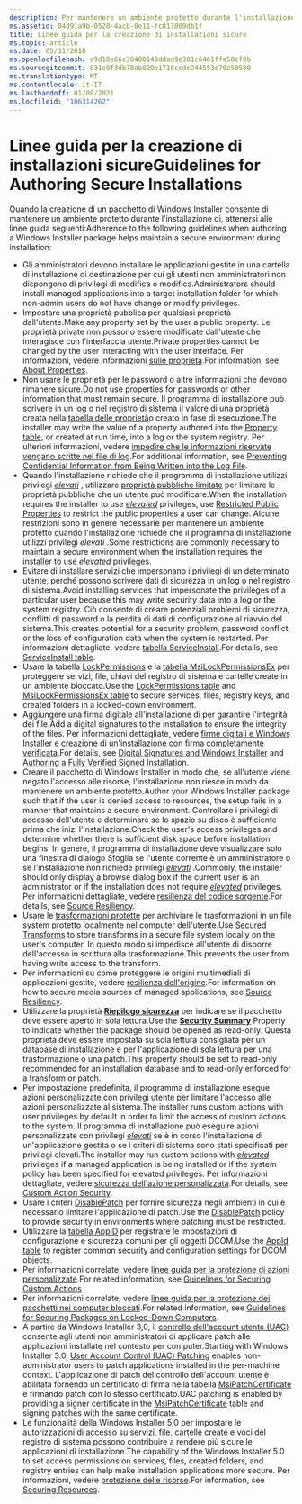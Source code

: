 ```yaml
---
description: Per mantenere un ambiente protetto durante l'installazione del software, attenersi a queste linee guida durante la creazione del pacchetto Windows Installer.
ms.assetid: 04d91a9b-0528-4acb-8e11-fc817009db1f
title: Linee guida per la creazione di installazioni sicure
ms.topic: article
ms.date: 05/31/2018
ms.openlocfilehash: e9d18e66c38480149ddad9e381c6461ffe50cf0b
ms.sourcegitcommit: 831e8f3db78ab820e1710cede244553c70e50500
ms.translationtype: MT
ms.contentlocale: it-IT
ms.lasthandoff: 01/08/2021
ms.locfileid: "106314262"
---
```

# <a name="guidelines-for-authoring-secure-installations"></a><span data-ttu-id="56ec9-103">Linee guida per la creazione di installazioni sicure</span><span class="sxs-lookup"><span data-stu-id="56ec9-103">Guidelines for Authoring Secure Installations</span></span>

<span data-ttu-id="56ec9-104">Quando la creazione di un pacchetto di Windows Installer consente di mantenere un ambiente protetto durante l'installazione di, attenersi alle linee guida seguenti:</span><span class="sxs-lookup"><span data-stu-id="56ec9-104">Adherence to the following guidelines when authoring a Windows Installer package helps maintain a secure environment during installation:</span></span>

-   <span data-ttu-id="56ec9-105">Gli amministratori devono installare le applicazioni gestite in una cartella di installazione di destinazione per cui gli utenti non amministratori non dispongono di privilegi di modifica o modifica.</span><span class="sxs-lookup"><span data-stu-id="56ec9-105">Administrators should install managed applications into a target installation folder for which non-admin users do not have change or modify privileges.</span></span>
-   <span data-ttu-id="56ec9-106">Impostare una proprietà pubblica per qualsiasi proprietà dall'utente.</span><span class="sxs-lookup"><span data-stu-id="56ec9-106">Make any property set by the user a public property.</span></span> <span data-ttu-id="56ec9-107">Le proprietà private non possono essere modificate dall'utente che interagisce con l'interfaccia utente.</span><span class="sxs-lookup"><span data-stu-id="56ec9-107">Private properties cannot be changed by the user interacting with the user interface.</span></span> <span data-ttu-id="56ec9-108">Per informazioni, vedere informazioni [sulle proprietà](about-properties.md).</span><span class="sxs-lookup"><span data-stu-id="56ec9-108">For information, see [About Properties](about-properties.md).</span></span>
-   <span data-ttu-id="56ec9-109">Non usare le proprietà per le password o altre informazioni che devono rimanere sicure.</span><span class="sxs-lookup"><span data-stu-id="56ec9-109">Do not use properties for passwords or other information that must remain secure.</span></span> <span data-ttu-id="56ec9-110">Il programma di installazione può scrivere in un log o nel registro di sistema il valore di una proprietà creata nella [tabella delle proprietà](property-table.md)o creato in fase di esecuzione.</span><span class="sxs-lookup"><span data-stu-id="56ec9-110">The installer may write the value of a property authored into the [Property table](property-table.md), or created at run time, into a log or the system registry.</span></span> <span data-ttu-id="56ec9-111">Per ulteriori informazioni, vedere [impedire che le informazioni riservate vengano scritte nel file di log](preventing-confidential-information-from-being-written-into-the-log-file.md).</span><span class="sxs-lookup"><span data-stu-id="56ec9-111">For additional information, see [Preventing Confidential Information from Being Written into the Log File](preventing-confidential-information-from-being-written-into-the-log-file.md).</span></span>
-   <span data-ttu-id="56ec9-112">Quando l'installazione richiede che il programma di installazione utilizzi privilegi [*elevati*](e-gly.md) , utilizzare [proprietà pubbliche limitate](restricted-public-properties.md) per limitare le proprietà pubbliche che un utente può modificare.</span><span class="sxs-lookup"><span data-stu-id="56ec9-112">When the installation requires the installer to use [*elevated*](e-gly.md) privileges, use [Restricted Public Properties](restricted-public-properties.md) to restrict the public properties a user can change.</span></span> <span data-ttu-id="56ec9-113">Alcune restrizioni sono in genere necessarie per mantenere un ambiente protetto quando l'installazione richiede che il programma di installazione utilizzi privilegi *elevati* .</span><span class="sxs-lookup"><span data-stu-id="56ec9-113">Some restrictions are commonly necessary to maintain a secure environment when the installation requires the installer to use *elevated* privileges.</span></span>
-   <span data-ttu-id="56ec9-114">Evitare di installare servizi che impersonano i privilegi di un determinato utente, perché possono scrivere dati di sicurezza in un log o nel registro di sistema.</span><span class="sxs-lookup"><span data-stu-id="56ec9-114">Avoid installing services that impersonate the privileges of a particular user because this may write security data into a log or the system registry.</span></span> <span data-ttu-id="56ec9-115">Ciò consente di creare potenziali problemi di sicurezza, conflitti di password o la perdita di dati di configurazione al riavvio del sistema.</span><span class="sxs-lookup"><span data-stu-id="56ec9-115">This creates potential for a security problem, password conflict, or the loss of configuration data when the system is restarted.</span></span> <span data-ttu-id="56ec9-116">Per informazioni dettagliate, vedere [tabella ServiceInstall](serviceinstall-table.md).</span><span class="sxs-lookup"><span data-stu-id="56ec9-116">For details, see [ServiceInstall table](serviceinstall-table.md).</span></span>
-   <span data-ttu-id="56ec9-117">Usare la tabella [LockPermissions](lockpermissions-table.md) e la [tabella MsiLockPermissionsEx](msilockpermissionsex-table.md) per proteggere servizi, file, chiavi del registro di sistema e cartelle create in un ambiente bloccato.</span><span class="sxs-lookup"><span data-stu-id="56ec9-117">Use the [LockPermissions table](lockpermissions-table.md) and [MsiLockPermissionsEx table](msilockpermissionsex-table.md) to secure services, files, registry keys, and created folders in a locked-down environment.</span></span>
-   <span data-ttu-id="56ec9-118">Aggiungere una firma digitale all'installazione di per garantire l'integrità dei file.</span><span class="sxs-lookup"><span data-stu-id="56ec9-118">Add a digital signatures to the installation to ensure the integrity of the files.</span></span> <span data-ttu-id="56ec9-119">Per informazioni dettagliate, vedere [firme digitali e Windows Installer](digital-signatures-and-windows-installer.md) e [creazione di un'installazione con firma completamente verificata](authoring-a-fully-verified-signed-installation.md).</span><span class="sxs-lookup"><span data-stu-id="56ec9-119">For details, see [Digital Signatures and Windows Installer](digital-signatures-and-windows-installer.md) and [Authoring a Fully Verified Signed Installation](authoring-a-fully-verified-signed-installation.md).</span></span>
-   <span data-ttu-id="56ec9-120">Creare il pacchetto di Windows Installer in modo che, se all'utente viene negato l'accesso alle risorse, l'installazione non riesce in modo da mantenere un ambiente protetto.</span><span class="sxs-lookup"><span data-stu-id="56ec9-120">Author your Windows Installer package such that if the user is denied access to resources, the setup fails in a manner that maintains a secure environment.</span></span> <span data-ttu-id="56ec9-121">Controllare i privilegi di accesso dell'utente e determinare se lo spazio su disco è sufficiente prima che inizi l'installazione.</span><span class="sxs-lookup"><span data-stu-id="56ec9-121">Check the user's access privileges and determine whether there is sufficient disk space before installation begins.</span></span> <span data-ttu-id="56ec9-122">In genere, il programma di installazione deve visualizzare solo una finestra di dialogo Sfoglia se l'utente corrente è un amministratore o se l'installazione non richiede privilegi [*elevati*](e-gly.md) .</span><span class="sxs-lookup"><span data-stu-id="56ec9-122">Commonly, the installer should only display a browse dialog box if the current user is an administrator or if the installation does not require [*elevated*](e-gly.md) privileges.</span></span> <span data-ttu-id="56ec9-123">Per informazioni dettagliate, vedere [resilienza del codice sorgente](source-resiliency.md).</span><span class="sxs-lookup"><span data-stu-id="56ec9-123">For details, see [Source Resiliency](source-resiliency.md).</span></span>
-   <span data-ttu-id="56ec9-124">Usare le [trasformazioni protette](secured-transforms.md) per archiviare le trasformazioni in un file system protetto localmente nel computer dell'utente.</span><span class="sxs-lookup"><span data-stu-id="56ec9-124">Use [Secured Transforms](secured-transforms.md) to store transforms in a secure file system locally on the user's computer.</span></span> <span data-ttu-id="56ec9-125">In questo modo si impedisce all'utente di disporre dell'accesso in scrittura alla trasformazione.</span><span class="sxs-lookup"><span data-stu-id="56ec9-125">This prevents the user from having write access to the transform.</span></span>
-   <span data-ttu-id="56ec9-126">Per informazioni su come proteggere le origini multimediali di applicazioni gestite, vedere [resilienza dell'origine](source-resiliency.md).</span><span class="sxs-lookup"><span data-stu-id="56ec9-126">For information on how to secure media sources of managed applications, see [Source Resiliency](source-resiliency.md).</span></span>
-   <span data-ttu-id="56ec9-127">Utilizzare la proprietà [**Riepilogo sicurezza**](security-summary.md) per indicare se il pacchetto deve essere aperto in sola lettura.</span><span class="sxs-lookup"><span data-stu-id="56ec9-127">Use the [**Security Summary**](security-summary.md) Property to indicate whether the package should be opened as read-only.</span></span> <span data-ttu-id="56ec9-128">Questa proprietà deve essere impostata su sola lettura consigliata per un database di installazione e per l'applicazione di sola lettura per una trasformazione o una patch.</span><span class="sxs-lookup"><span data-stu-id="56ec9-128">This property should be set to read-only recommended for an installation database and to read-only enforced for a transform or patch.</span></span>
-   <span data-ttu-id="56ec9-129">Per impostazione predefinita, il programma di installazione esegue azioni personalizzate con privilegi utente per limitare l'accesso alle azioni personalizzate al sistema.</span><span class="sxs-lookup"><span data-stu-id="56ec9-129">The installer runs custom actions with user privileges by default in order to limit the access of custom actions to the system.</span></span> <span data-ttu-id="56ec9-130">Il programma di installazione può eseguire azioni personalizzate con privilegi [*elevati*](e-gly.md) se è in corso l'installazione di un'applicazione gestita o se i criteri di sistema sono stati specificati per privilegi elevati.</span><span class="sxs-lookup"><span data-stu-id="56ec9-130">The installer may run custom actions with [*elevated*](e-gly.md) privileges if a managed application is being installed or if the system policy has been specified for elevated privileges.</span></span> <span data-ttu-id="56ec9-131">Per informazioni dettagliate, vedere [sicurezza dell'azione personalizzata](custom-action-security.md).</span><span class="sxs-lookup"><span data-stu-id="56ec9-131">For details, see [Custom Action Security](custom-action-security.md).</span></span>
-   <span data-ttu-id="56ec9-132">Usare i criteri [DisablePatch](disablepatch.md) per fornire sicurezza negli ambienti in cui è necessario limitare l'applicazione di patch.</span><span class="sxs-lookup"><span data-stu-id="56ec9-132">Use the [DisablePatch](disablepatch.md) policy to provide security in environments where patching must be restricted.</span></span>
-   <span data-ttu-id="56ec9-133">Utilizzare la [tabella AppID](appid-table.md) per registrare le impostazioni di configurazione e sicurezza comuni per gli oggetti DCOM.</span><span class="sxs-lookup"><span data-stu-id="56ec9-133">Use the [AppId table](appid-table.md) to register common security and configuration settings for DCOM objects.</span></span>
-   <span data-ttu-id="56ec9-134">Per informazioni correlate, vedere [linee guida per la protezione di azioni personalizzate](guidelines-for-securing-custom-actions.md).</span><span class="sxs-lookup"><span data-stu-id="56ec9-134">For related information, see [Guidelines for Securing Custom Actions](guidelines-for-securing-custom-actions.md).</span></span>
-   <span data-ttu-id="56ec9-135">Per informazioni correlate, vedere [linee guida per la protezione dei pacchetti nei computer bloccati](guidelines-for-securing-packages-on-locked-down-computers.md).</span><span class="sxs-lookup"><span data-stu-id="56ec9-135">For related information, see [Guidelines for Securing Packages on Locked-Down Computers](guidelines-for-securing-packages-on-locked-down-computers.md).</span></span>
-   <span data-ttu-id="56ec9-136">A partire da Windows Installer 3,0, il [controllo dell'account utente (UAC)](user-account-control--uac--patching.md) consente agli utenti non amministratori di applicare patch alle applicazioni installate nel contesto per computer.</span><span class="sxs-lookup"><span data-stu-id="56ec9-136">Starting with Windows Installer 3.0, [User Account Control (UAC) Patching](user-account-control--uac--patching.md) enables non-administrator users to patch applications installed in the per-machine context.</span></span> <span data-ttu-id="56ec9-137">L'applicazione di patch del controllo dell'account utente è abilitata fornendo un certificato di firma nella tabella [MsiPatchCertificate](msipatchcertificate-table.md) e firmando patch con lo stesso certificato.</span><span class="sxs-lookup"><span data-stu-id="56ec9-137">UAC patching is enabled by providing a signer certificate in the [MsiPatchCertificate](msipatchcertificate-table.md) table and signing patches with the same certificate.</span></span>
-   <span data-ttu-id="56ec9-138">Le funzionalità della Windows Installer 5,0 per impostare le autorizzazioni di accesso su servizi, file, cartelle create e voci del registro di sistema possono contribuire a rendere più sicure le applicazioni di installazione.</span><span class="sxs-lookup"><span data-stu-id="56ec9-138">The capability of the Windows Installer 5.0 to set access permissions on services, files, created folders, and registry entries can help make installation applications more secure.</span></span> <span data-ttu-id="56ec9-139">Per informazioni, vedere [protezione delle risorse](securing-resources-.md).</span><span class="sxs-lookup"><span data-stu-id="56ec9-139">For information, see [Securing Resources](securing-resources-.md).</span></span>

 

 



